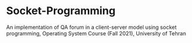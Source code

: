 # Socket-Programming
An implementation of QA forum in a client-server model using socket programming, Operating System Course (Fall 2021), University of Tehran 
